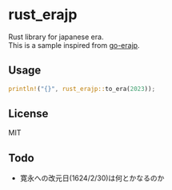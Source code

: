 # rust_erajp

Rust library for japanese era.  
This is a sample inspired from [go-erajp](https://github.com/mattn/go-erajp).

## Usage

```rust
println!("{}", rust_erajp::to_era(2023));
```

## License

MIT

## Todo
- 寛永への改元日(1624/2/30)は何とかなるのか
